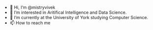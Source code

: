 - 👋 Hi, I’m @mistryvivek
- 👀 I’m interested in Aritifical Intelligence and Data Science.
- 🌱 I’m currently at the University of York studying Computer Science.
- 📫 How to reach me 


